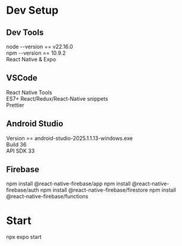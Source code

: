 # Dev Setup  
## Dev Tools
node --version == v22.16.0  
npm --version == 10.9.2  
React Native & Expo  

## VSCode
React Native Tools  
ES7+ React/Redux/React-Native snippets  
Prettier  

## Android Studio  
Version == android-studio-2025.1.1.13-windows.exe  
Build 36  
API SDK 33  

## Firebase  
npm install @react-native-firebase/app
npm install @react-native-firebase/auth
npm install @react-native-firebase/firestore
npm install @react-native-firebase/functions


# Start  
npx expo start  

